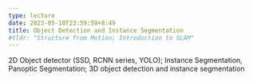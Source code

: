 ```yaml
---
type: lecture
date: 2023-05-10T23:59:59+8:49
title: Object Detection and Instance Segmentation
#tldr: "Structure from Motion; Introduction to SLAM"
---
```

2D Object detector (SSD, RCNN series, YOLO); Instance Segmentation, Panoptic Segmentation; 3D object detection and instance segmentation 